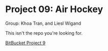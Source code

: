 Project 09: Air Hockey   
========================================   
Group: Khoa Tran, and Liesl Wigand   
   
This isn't the repo you're looking for.   
   
   <a href="https://bitbucket.org/khoat/cs680">BitBucket Project 9</a>   
